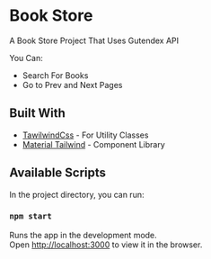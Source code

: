 # Book Store

A Book Store Project That Uses Gutendex API

You Can:

- Search For Books
- Go to Prev and Next Pages

## Built With

- [TawilwindCss](http://www.dropwizard.io/1.0.2/docs/) - For Utility Classes
- [Material Tailwind](https://www.material-tailwind.com/) - Component Library

## Available Scripts

In the project directory, you can run:

### `npm start`

Runs the app in the development mode.\
Open [http://localhost:3000](http://localhost:3000) to view it in the browser.
